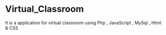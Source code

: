 # Virtual_Classroom
It is a application for virtual classroom using Php , JavaScript , MySql , Html &amp; CSS
